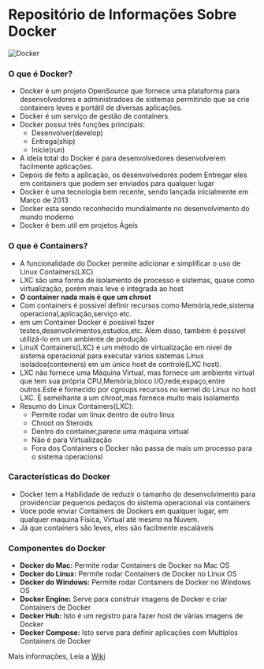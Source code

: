 # Repositório de Informações Sobre Docker
![Docker](http://michael-kuehnel.de/assets/img/docker-logo.svg)

### O que é Docker?

* Docker é um projeto OpenSource que fornece uma plataforma para desenvolvedores e administradoes de sistemas permitindo que se crie containers leves e portátil de diversas aplicações.
* Docker é um serviço de gestão de containers.
* Docker possui três funções principais:
    * Desenvolver(develop)
    * Entrega(ship)
    * Inicie(run)
* A ideia total do Docker é para desenvolvedores desenvolverem facilmente aplicações.
* Depois de feito a aplicação, os desenvolvedores podem Entregar eles em containers que podem ser enviados para qualquer lugar
* Docker é uma tecnologia bem recente, sendo lançada inicialmente em Março de 2013
* Docker esta sendo reconhecido mundialmente no desenvolvimento do mundo moderno
* Docker é bem util em projetos Ágeis

### O que é Containers?

* A funcionalidade do Docker permite adicionar e simplificar o uso de Linux Containers(LXC)
* LXC são uma forma de isolamento de processo e sistemas, quase como virtualização, porém mais leve e integrada ao host
* **O container nada mais é que um chroot**
* Com containers é possivel definir recursos como Memória,rede,sistema operacional,aplicação,serviço  etc.
* em um Container Docker é possivel fazer testes,desenvolvimentos,estudos,etc. Álem disso, também é possivel utilizá-lo em um ambiente de produção
* LinuX Containers(LXC) é um método de virtualização em nivel de sistema operacional para executar vários sistemas Linux isolados(conteiners) em um único host de controle(LXC host).
* LXC não fornece uma Máquina Virtual, mas fornece um ambiente virtual que tem sua própria CPU,Memória,bloco I/O,rede,espaço,entre outros.Este é fornecido por cgroups recursos no kernel do Linux no host LXC. É semelhante a um chroot,mas fornece muito mais isolamento
* Resumo do Linux Containers(LXC):
    * Permite rodar um linux dentro de outro linux
    * Chroot on Steroids
    * Dentro do container,parece uma máquina virtual
    * Não é para Virtualização
    * Fora dos Containers o Docker não passa de mais um processo para o sistema operacionsl

### Características do Docker

* Docker tem a Habilidade de reduzir o tamanho do desenvolvimento para  providenciar pequenos pedaços do sistema operacional via containers
* Voce pode enviar Containers de Dockers em qualquer lugar, em qualquer maquina Física, Virtual até mesmo na Nuvem.
* Já que containers são leves, eles são facilmente escaláveis

### Componentes do Docker

* **Docker do Mac:** Permite rodar Containers de Docker no Mac OS
* **Docker do Linux:** Permite rodar Containers de Docker no Linux OS
* **Docker do Windows:** Permite rodar Containers de Docker no Windows OS
* **Docker Engine:** Serve para construir imagens de Docker e criar Containers de Docker
* **Docker Hub:** Isto é um registro para fazer host de várias imagens de Docker
* **Docker Compose:** Isto serve para definir aplicações com Multiplos Containers de Docker

Mais informações, Leia a [Wiki](https://github.com/F4NT0/Docker_Info.wiki)
